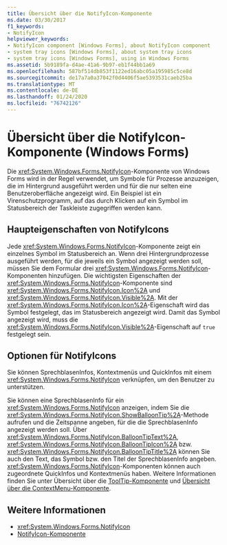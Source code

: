 ```yaml
---
title: Übersicht über die NotifyIcon-Komponente
ms.date: 03/30/2017
f1_keywords:
- NotifyIcon
helpviewer_keywords:
- NotifyIcon component [Windows Forms], about NotifyIcon component
- system tray icons [Windows Forms], about system tray icons
- system tray icons [Windows Forms], using in Windows Forms
ms.assetid: 5b9189fa-d4ae-41a6-9b97-eb1f44bb1a69
ms.openlocfilehash: 587bf514db853f1122ed16abc05a195985c5ce8d
ms.sourcegitcommit: de17a7a0a37042f0d4406f5ae5393531caeb25ba
ms.translationtype: MT
ms.contentlocale: de-DE
ms.lasthandoff: 01/24/2020
ms.locfileid: "76742126"
---
```

# <a name="notifyicon-component-overview-windows-forms"></a>Übersicht über die NotifyIcon-Komponente (Windows Forms)

Die <xref:System.Windows.Forms.NotifyIcon>-Komponente von Windows Forms wird in der Regel verwendet, um Symbole für Prozesse anzuzeigen, die im Hintergrund ausgeführt werden und für die nur selten eine Benutzeroberfläche angezeigt wird. Ein Beispiel ist ein Virenschutzprogramm, auf das durch Klicken auf ein Symbol im Statusbereich der Taskleiste zugegriffen werden kann.

## <a name="key-properties-of-notifyicons"></a>Haupteigenschaften von NotifyIcons

Jede <xref:System.Windows.Forms.NotifyIcon>-Komponente zeigt ein einzelnes Symbol im Statusbereich an. Wenn drei Hintergrundprozesse ausgeführt werden, für die jeweils ein Symbol angezeigt werden soll, müssen Sie dem Formular drei <xref:System.Windows.Forms.NotifyIcon>-Komponenten hinzufügen. Die wichtigsten Eigenschaften der <xref:System.Windows.Forms.NotifyIcon>-Komponente sind <xref:System.Windows.Forms.NotifyIcon.Icon%2A> und <xref:System.Windows.Forms.NotifyIcon.Visible%2A>. Mit der <xref:System.Windows.Forms.NotifyIcon.Icon%2A>-Eigenschaft wird das Symbol festgelegt, das im Statusbereich angezeigt wird. Damit das Symbol angezeigt wird, muss die <xref:System.Windows.Forms.NotifyIcon.Visible%2A>-Eigenschaft auf `true` festgelegt sein.

## <a name="notifyicons-options"></a>Optionen für NotifyIcons

Sie können SprechblasenInfos, Kontextmenüs und QuickInfos mit einem <xref:System.Windows.Forms.NotifyIcon> verknüpfen, um den Benutzer zu unterstützen.

Sie können eine SprechblasenInfo für ein <xref:System.Windows.Forms.NotifyIcon> anzeigen, indem Sie die <xref:System.Windows.Forms.NotifyIcon.ShowBalloonTip%2A>-Methode aufrufen und die Zeitspanne angeben, für die die SprechblasenInfo angezeigt werden soll. Über <xref:System.Windows.Forms.NotifyIcon.BalloonTipText%2A>, <xref:System.Windows.Forms.NotifyIcon.BalloonTipIcon%2A> bzw. <xref:System.Windows.Forms.NotifyIcon.BalloonTipTitle%2A> können Sie auch den Text, das Symbol bzw. den Titel der SprechblasenInfo angeben. <xref:System.Windows.Forms.NotifyIcon>-Komponenten können auch zugeordnete QuickInfos und Kontextmenüs haben. Weitere Informationen finden Sie unter Übersicht über die [ToolTip-Komponente](tooltip-component-overview-windows-forms.md) und [Übersicht über die ContextMenu-Komponente](contextmenu-component-overview-windows-forms.md).

## <a name="see-also"></a>Weitere Informationen

- <xref:System.Windows.Forms.NotifyIcon>
- [NotifyIcon-Komponente](notifyicon-component-windows-forms.md)
